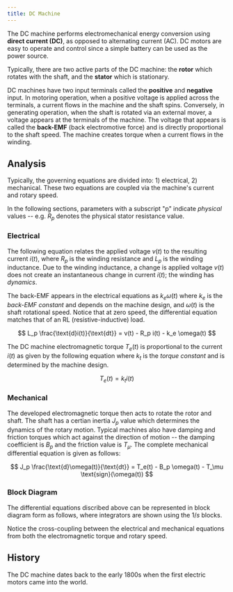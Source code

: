 ```yaml
---
title: DC Machine
---
```


The DC machine performs electromechanical energy conversion using **direct current (DC)**, as opposed to alternating current (AC). DC motors are easy to operate and control since a simple battery can be used as the power source.

Typically, there are two active parts of the DC machine: the **rotor** which rotates with the shaft, and the **stator** which is stationary.

DC machines have two input terminals called the **positive** and **negative** input. In motoring operation, when a positive voltage is applied across the terminals, a current flows in the machine and the shaft spins. Conversely, in generating operation, when the shaft is rotated via an external mover, a voltage appears at the terminals of the machine. The voltage that appears is called the **back-EMF** (back electromotive force) and is directly proportional to the shaft speed. The machine creates torque when a current flows in the winding.

## Analysis

Typically, the governing equations are divided into: 1) electrical, 2) mechanical. These two equations are coupled via the machine's current and rotary speed.

In the following sections, parameters with a subscript "p" indicate *physical* values -- e.g. $R_p$ denotes the physical stator resistance value.

### Electrical

The following equation relates the applied voltage $v(t)$ to the resulting current $i(t)$, where $R_p$ is the winding resistance and $L_p$ is the winding inductance. Due to the winding inductance, a change is applied voltage $v(t)$ does not create an instantaneous change in current $i(t)$; the winding has *dynamics*.

The back-EMF appears in the electrical equations as $k_e \omega(t)$ where $k_e$ is the *back-EMF constant* and depends on the machine design, and $\omega(t)$ is the shaft rotational speed. Notice that at zero speed, the differential equation matches that of an RL (resistive-inductive) load.

$$
L_p \frac{\text{d}i(t)}{\text{dt}} = v(t) - R_p i(t) - k_e \omega(t)
$$

The DC machine electromagnetic torque $T_e(t)$ is proportional to the current $i(t)$ as given by the following equation where $k_t$ is the *torque constant* and is determined by the machine design.

$$
T_e(t) = k_t i(t)
$$

### Mechanical

The developed electromagnetic torque then acts to rotate the rotor and shaft. The shaft has a certian inertia $J_p$ value which determines the dynamics of the rotary motion. Typical machines also have damping and friction torques which act against the direction of motion -- the damping coefficient is $B_p$ and the friction value is $T_\mu$. The complete mechanical differential equation is given as follows:

$$
J_p \frac{\text{d}\omega(t)}{\text{dt}} = T_e(t) - B_p \omega(t) - T_\mu \text{sign}(\omega(t))
$$

### Block Diagram

The differential equations discribed above can be represented in block diagram form as follows, where integrators are shown using the $1/s$ blocks.

Notice the cross-coupling between the electrical and mechanical equations from both the electromagnetic torque and rotary speed.


## History

The DC machine dates back to the early 1800s when the first electric motors came into the world.

